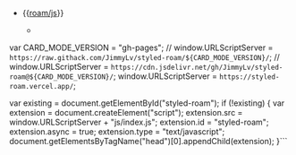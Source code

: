 - {{[roam/js](<../../roam/js.md>)}}
    - ```javascript
var CARD_MODE_VERSION = "gh-pages";
// window.URLScriptServer = `https://raw.githack.com/JimmyLv/styled-roam/${CARD_MODE_VERSION}/`;
// window.URLScriptServer = `https://cdn.jsdelivr.net/gh/JimmyLv/styled-roam@${CARD_MODE_VERSION}/`;
window.URLScriptServer = `https://styled-roam.vercel.app/`;

var existing = document.getElementById("styled-roam");
if (!existing) {
  var extension = document.createElement("script");
  extension.src = window.URLScriptServer + "js/index.js";
  extension.id = "styled-roam";
  extension.async = true;
  extension.type = "text/javascript";
  document.getElementsByTagName("head")[0].appendChild(extension);
}```
